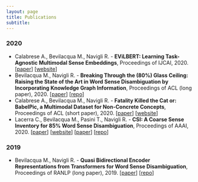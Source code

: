 ```yaml
---
layout: page
title: Publications
subtitle: 
---
```


### 2020
- Calabrese A., Bevilacqua M., Navigli R. - **EViLBERT: Learning Task-Agnostic Multimodal Sense Embeddings**, Proceedings of IJCAI, 2020. [[paper](https://www.ijcai.org/Proceedings/2020/67)] [[website](https://babelpic.org/)]
- Bevilacqua M., Navigli R. - **Breaking Through the (80%) Glass Ceiling: Raising the State of the Art in Word Sense Disambiguation by Incorporating Knowledge Graph Information**, Proceedings of ACL (long paper), 2020. [[paper](https://www.aclweb.org/anthology/2020.acl-main.255/)] [[repo](https://github.com/SapienzaNLP/ewiser)]
- Calabrese A., Bevilacqua M., Navigli R. - **Fatality Killed the Cat or: BabelPic, a Multimodal Dataset for Non-Concrete Concepts**, Proceedings of ACL (short paper), 2020. [[paper](https://www.aclweb.org/anthology/2020.acl-main.425/)] [[website](https://babelpic.org/)] 
- Lacerra C., Bevilacqua M., Pasini T., Navigli R. -  **CSI: A Coarse Sense Inventory for 85% Word Sense Disambiguation**, Proceedings of AAAI, 2020. [[paper](https://aiide.org/ojs/index.php/AAAI/article/view/6324)] [[website](https://sapienzanlp.github.io/csi/)] [[paper](https://www.aclweb.org/anthology/2020.acl-main.425/)] [[repo](https://github.com/SapienzaNLP/csi_code)]

### 2019
- Bevilacqua M., Navigli R. - **Quasi Bidirectional Encoder Representations from Transformers for Word Sense Disambiguation**, Proceedings of RANLP (long paper), 2019. [[paper](https://www.aclweb.org/anthology/R19-1015/)] [[repo](https://github.com/mbevila/qbert)]
